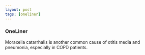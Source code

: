 ```yaml
---
layout: post
tags: [oneliner]
---
```



### OneLiner

Moraxella catarrhalis is another common cause of otitis media and pneumonia, especially in COPD patients.
